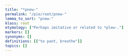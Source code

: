 ```yaml
---
title: "*pnew-"
permalink: "/pie/root/pnew-"
lemma_to_sort: "pnew-"
klass: root
etymology: ["Perhaps imitative or related to *plew-."]
markers: []
synonyms: []
definitions: [["to pant, breathe"]]
topics: []
---
```

